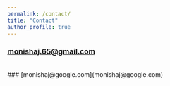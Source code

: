 ```yaml
---
permalink: /contact/
title: "Contact"
author_profile: true
---
```


### [monishaj.65@gmail.com](monishaj.65@gmail.com)
<br> 
### [monishaj@google.com](monishaj@google.com)